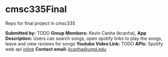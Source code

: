 # cmsc335Final
Repo for final project in cmsc335

**Submitted by:** TODO
**Group Members:** Kevin Canha (kcanha), 
**App Description:** Users can search songs, open spotify links to play the songs, leave and view reviews for songs
**Youtube Video Link:** TODO
**APIs:** Spotify web api [inline](https://developer.spotify.com/documentation/web-api)
**Contact email:** kcanha@umd.edu
